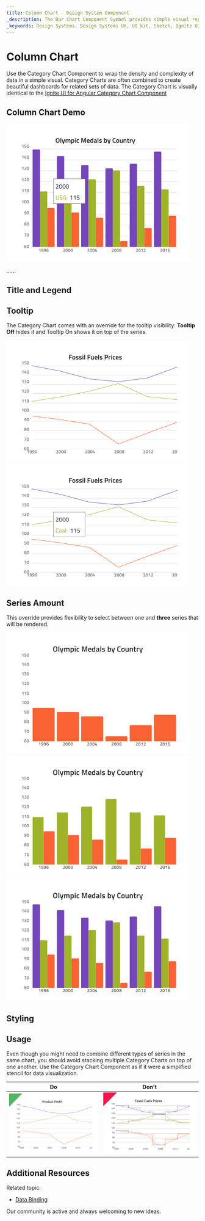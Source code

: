 ```yaml
---
title: Column Chart - Design System Component
_description: The Bar Chart Component Symbol provides simple visual representations for dense complex data.
_keywords: Design Systems, Design Systems UX, UI kit, Sketch, Ignite UI for Angular, Sketch to Angular, Sketch to Angular, Angular, Angular Design System, Export code from Sketch, Design Kits for Angular, Sketch HTML, Sketch to HTML, Sketch UI kits
---
```


# Column Chart

Use the Category Chart Component to wrap the density and complexity of data in a simple visual. Category Charts are often combined to create beautiful dashboards for related sets of data. The Category Chart is visually identical to the [Ignite UI for Angular Category Chart Component](https://www.infragistics.com/products/ignite-ui-angular/angular/components/categorychart.html)

## Column Chart Demo

<img class="responsive-img" src="../images/chart_category_demo.png" srcset="../images/chart_category_demo@2x.png 2x" />

......

## Title and Legend


## Tooltip

The Category Chart comes with an override for the tooltip visibility: **Tooltip Off** hides it and Tooltip On shows it on top of the series.

<img class="responsive-img" src="../images/chart_category_tooltip-off.png" srcset="../images/chart_category_tooltip-off@2x.png 2x" />
<img class="responsive-img" src="../images/chart_category_tooltip-on.png" srcset="../images/chart_category_tooltip-on@2x.png 2x" />

## Series Amount

This override provides flexibility to select between one and **three** series that will be rendered.

<img class="responsive-img" src="../images/chart_category_one_series.png" srcset="../images/chart_category_one_series@2x.png 2x" />
<img class="responsive-img" src="../images/chart_category_two_series.png" srcset="../images/chart_category_two_series@2x.png 2x" />
<img class="responsive-img" src="../images/chart_category_three_series.png" srcset="../images/chart_category_three_series@2x.png 2x" />

## Styling

## Usage

Even though you might need to combine different types of series in the same chart, you should avoid stacking multiple Category Charts on top of one another. Use the Category Chart Component as if it were a simplified stencil for data visualization.

| Do                                                                                             | Don't                                                                                              |
| ---------------------------------------------------------------------------------------------- | -------------------------------------------------------------------------------------------------- |
| <img class="responsive-img" src="../images/chart_category_do1.png" srcset="../images/chart_category_do1@2x.png 2x" /> | <img class="responsive-img" src="../images/chart_category_dont1.png" srcset="../images/chart_category_dont1@2x.png 2x" /> |

## Additional Resources

Related topic:

- [Data Binding](../codegen/data-binding.md)
  <div class="divider--half"></div>

Our community is active and always welcoming to new ideas.


